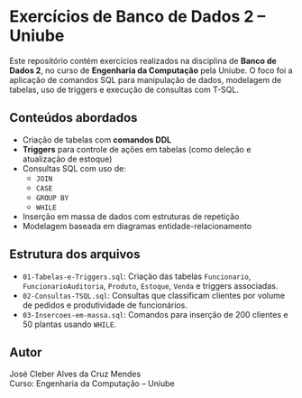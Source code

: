 # Exercícios de Banco de Dados 2 – Uniube

Este repositório contém exercícios realizados na disciplina de **Banco de Dados 2**, no curso de **Engenharia da Computação** pela Uniube. O foco foi a aplicação de comandos SQL para manipulação de dados, modelagem de tabelas, uso de triggers e execução de consultas com T-SQL.

## Conteúdos abordados

- Criação de tabelas com **comandos DDL**
- **Triggers** para controle de ações em tabelas (como deleção e atualização de estoque)
- Consultas SQL com uso de:
  - `JOIN`
  - `CASE`
  - `GROUP BY`
  - `WHILE`
- Inserção em massa de dados com estruturas de repetição
- Modelagem baseada em diagramas entidade-relacionamento

## Estrutura dos arquivos

- `01-Tabelas-e-Triggers.sql`: Criação das tabelas `Funcionario`, `FuncionarioAuditoria`, `Produto`, `Estoque`, `Venda` e triggers associadas.
- `02-Consultas-TSQL.sql`: Consultas que classificam clientes por volume de pedidos e produtividade de funcionários.
- `03-Insercoes-em-massa.sql`: Comandos para inserção de 200 clientes e 50 plantas usando `WHILE`.

## Autor

José Cleber Alves da Cruz Mendes  
Curso: Engenharia da Computação – Uniube
